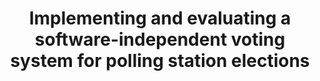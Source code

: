 ---
title: "Implementing and evaluating a software-independent voting system for polling station elections"
collection: journals
permalink: /publications/2014-04-Implementing-and-evaluating-a-software-independent-voting-system-for-polling-station-elections
venue: 'Journal of Information Security and Applications'
pages: '105--114'
publisher: 'Elsevier'
year: '2014'
paperurl: 'https://doi.org/10.1016/j.jisa.2014.03.001'
citation: ' <b>Jurlind Budurushi</b>,  Roman Jöris,  Melanie Volkamer</br> Journal of Information Security and Applications</br>'
---
